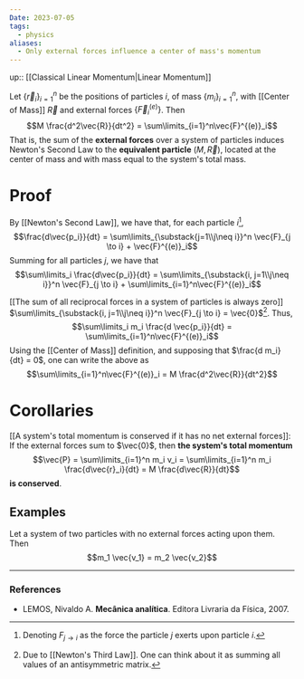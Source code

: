 ```yaml
---
Date: 2023-07-05
tags:
  - physics
aliases:
  - Only external forces influence a center of mass's momentum
---
```

up:: [[Classical Linear Momentum|Linear Momentum]]

Let $\{\vec{r}_i\}_{i=1}^n$ be the positions of particles $i$, of mass $\{m_i\}_{i=1}^n$, with [[Center of Mass]] $\vec{R}$ and external forces $\left\{\vec{F}_i^{(e)}\right\}$. Then
$$M \frac{d^2\vec{R}}{dt^2} = \sum\limits_{i=1}^n\vec{F}^{(e)}_i$$
That is, the sum of the **external forces** over a system of particles induces Newton's Second Law to the **equivalent particle** $(M, \vec{R})$, located at the center of mass and with mass equal to the system's total mass.

# Proof
By [[Newton's Second Law]], we have that, for each particle $i$[^2], 
$$\frac{d\vec{p_i}}{dt} = \sum\limits_{\substack{j=1\\j\neq i}}^n \vec{F}_{j \to i} + \vec{F}^{(e)}_i$$
Summing for all particles $j$, we have that
$$\sum\limits_i \frac{d\vec{p_i}}{dt} = \sum\limits_{\substack{i, j=1\\j\neq i}}^n \vec{F}_{j \to i} + \sum\limits_{i=1}^n\vec{F}^{(e)}_i$$

[[The sum of all reciprocal forces in a system of particles is always zero]] $\sum\limits_{\substack{i, j=1\\j\neq i}}^n \vec{F}_{j \to i} = \vec{0}$[^1]. Thus,
$$\sum\limits_i m_i \frac{d \vec{p_i}}{dt} = \sum\limits_{i=1}^n\vec{F}^{(e)}_i$$
Using the [[Center of Mass]] definition, and supposing that $\frac{d m_i}{dt} = 0$, one can write the above as
$$\sum\limits_{i=1}^n\vec{F}^{(e)}_i = M \frac{d^2\vec{R}}{dt^2}$$
# Corollaries
[[A system's total momentum is conserved if it has no net external forces]]: If the external forces sum to $\vec{0}$, then **the system's total momentum**
$$\vec{P} = \sum\limits_{i=1}^n m_i v_i = \sum\limits_{i=1}^n m_i \frac{d\vec{r}_i}{dt} = M \frac{d\vec{R}}{dt}$$
**is conserved**.

## Examples
Let a system of two particles with no external forces acting upon them. Then
$$m_1 \vec{v_1} = m_2 \vec{v_2}$$

---
### References
- LEMOS, Nivaldo A. **Mecânica analítica**. Editora Livraria da Física, 2007.

[^1]: Due to [[Newton's Third Law]]. One can think about it as summing all values of an antisymmetric matrix.
[^2]: Denoting $F_{j \to i}$ as the force the particle $j$ exerts upon particle $i$.